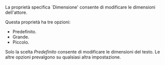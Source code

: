La proprietà specifica `Dimensione' consente di modificare le dimensioni dell'attore.

Questa proprietà ha tre opzioni:
- Predefinito.
- Grande.
- Piccolo.

Solo la scelta *Predefinito* consente di modificare le dimensioni del testo. Le altre opzioni prevalgono su qualsiasi altra impostazione.
